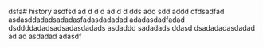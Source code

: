 dsfa# history
asdfsd
ad
d
d
d
ad
d
d
dds
add
sdd
addd
dfdsadfad
asdasddadadsadadasfadasdadadad
adadasdadfadad
dsddddadadsadsadasdadads
asdaddd
sadadads
ddasd
dsadadadasdadad
ad
ad
asdadad
adasdf
